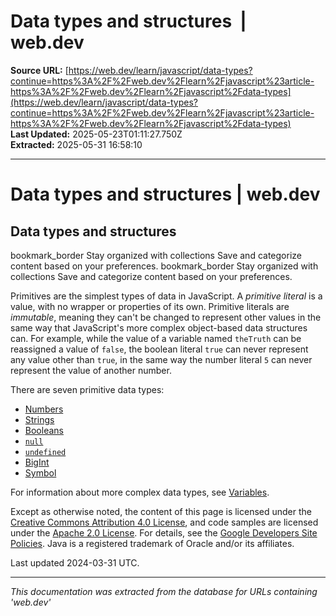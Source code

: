 # Data types and structures  |  web.dev

**Source URL:** [https://web.dev/learn/javascript/data-types?continue=https%3A%2F%2Fweb.dev%2Flearn%2Fjavascript%23article-https%3A%2F%2Fweb.dev%2Flearn%2Fjavascript%2Fdata-types](https://web.dev/learn/javascript/data-types?continue=https%3A%2F%2Fweb.dev%2Flearn%2Fjavascript%23article-https%3A%2F%2Fweb.dev%2Flearn%2Fjavascript%2Fdata-types)  
**Last Updated:** 2025-05-23T01:11:27.750Z  
**Extracted:** 2025-05-31 16:58:10

---

# Data types and structures | web.dev

## Data types and structures

bookmark\_border Stay organized with collections Save and categorize content based on your preferences. bookmark\_border Stay organized with collections Save and categorize content based on your preferences.

Primitives are the simplest types of data in JavaScript. A _primitive literal_ is a value, with no wrapper or properties of its own. Primitive literals are _immutable_, meaning they can't be changed to represent other values in the same way that JavaScript's more complex object-based data structures can. For example, while the value of a variable named `theTruth` can be reassigned a value of `false`, the boolean literal `true` can never represent any value other than `true`, in the same way the number literal `5` can never represent the value of another number.

There are seven primitive data types:

*   [Numbers](https://web.dev/learn/javascript/data-types/number)
*   [Strings](https://web.dev/learn/javascript/data-types/string)
*   [Booleans](https://web.dev/learn/javascript/data-types/boolean)
*   [`null`](https://web.dev/learn/javascript/data-types/null-undefined#null)
*   [`undefined`](https://web.dev/learn/javascript/data-types/null-undefined#undefined)
*   [BigInt](https://web.dev/learn/javascript/data-types/bigint)
*   [Symbol](https://web.dev/learn/javascript/data-types/symbol)

For information about more complex data types, see [Variables](https://web.dev/learn/javascript/data-types/variable).

Except as otherwise noted, the content of this page is licensed under the [Creative Commons Attribution 4.0 License](https://creativecommons.org/licenses/by/4.0/), and code samples are licensed under the [Apache 2.0 License](https://www.apache.org/licenses/LICENSE-2.0). For details, see the [Google Developers Site Policies](https://developers.google.com/site-policies). Java is a registered trademark of Oracle and/or its affiliates.

Last updated 2024-03-31 UTC.

---

*This documentation was extracted from the database for URLs containing 'web.dev'*
